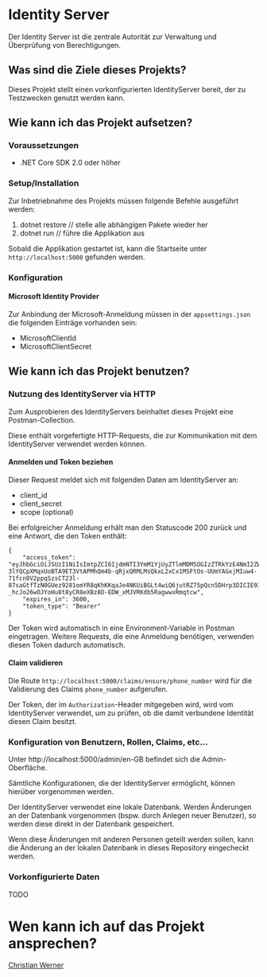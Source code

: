 # Identity Server

Der Identity Server ist die zentrale Autorität zur Verwaltung und Überprüfung
von Berechtigungen.

## Was sind die Ziele dieses Projekts?

Dieses Projekt stellt einen vorkonfigurierten IdentityServer bereit, der zu
Testzwecken genutzt werden kann.

## Wie kann ich das Projekt aufsetzen?

### Voraussetzungen

* .NET Core SDK 2.0 oder höher

### Setup/Installation

Zur Inbetriebnahme des Projekts müssen folgende Befehle ausgeführt werden:

1. dotnet restore               // stelle alle abhängigen Pakete wieder her
2. dotnet run                   // führe die Applikation aus

Sobald die Applikation gestartet ist, kann die Startseite unter
`http://localhost:5000` gefunden werden.

### Konfiguration

#### Microsoft Identity Provider

Zur Anbindung der Microsoft-Anmeldung müssen in der `appsettings.json` die
folgenden Einträge vorhanden sein:

* MicrosoftClientId
* MicrosoftClientSecret

## Wie kann ich das Projekt benutzen?

### Nutzung des IdentityServer via HTTP

Zum Ausprobieren des IdentityServers beinhaltet dieses Projekt eine
Postman-Collection.

Diese enthält vorgefertigte HTTP-Requests, die zur Kommunikation mit dem
IdentityServer verwendet werden können.

#### Anmelden und Token beziehen

Dieser Request meldet sich mit folgenden Daten am IdentityServer an:
* client_id
* client_secret
* scope (optional)

Bei erfolgreicher Anmeldung erhält man den Statuscode 200 zurück und eine
Antwort, die den Token enthält:

```
{
    "access_token": "eyJhbGciOiJSUzI1NiIsImtpZCI6IjdmNTI3YmM1YjUyZTlmMDM5OGIzZTRkYzE4NmI2ZWE2IiwidHlwIjoiSldUIn0.eyJuYmYiOjE1MzAwODk4NjIsImV4cCI6MTUzMDA5MzQ2MiwiaXNzIjoiaHR0cDovL2xvY2FsaG9zdDo1MDAwIiwiYXVkIjpbImh0dHA6Ly9sb2NhbGhvc3Q6NTAwMC9yZXNvdXJjZXMiLCJzb21ldGhpbmciXSwiY2xpZW50X2lkIjoicHJvY2Vzcy1lbmdpbmUiLCJwaG9uZV9udW1iZXIiOiI2NjY2NjYtMjM0MjMtMzQyMyIsInNjb3BlIjpbInNvbWV0aGluZyJdfQ.0pYpiW7wzmt5hCEaOGFop5KXlIAiZkhpU3aa5d6hEl18zyU9WF2pXoKYnHN_C_OiFz1t9SZtw3W4N1Qz0LHqRjBYsumaTpBs5ByqEQL1X0JHgv-3lYQCpXMqxUoBTA9ET3VtAPMhQm4b-qRjxQRMLMsQkxL2xCx1MSFtOs-UUmYAGxjMIuw4-71fcn8V2ppqSzsCT23l-87saGtfTzN0GUez9281omYR8qKhKKqaJe4NKUiBGLt4wiQ6jutRZ75pQcn5DHrp3DICIE93eL3V0f0eLKq18CPK-_hcJo26wOJYoHu8t8yCR8eXBz8D-EDW_xMJVRKdb5RagwwxRmqtcw",
    "expires_in": 3600,
    "token_type": "Bearer"
}
```

Der Token wird automatisch in eine Environment-Variable in Postman eingetragen.
Weitere Requests, die eine Anmeldung benötigen, verwenden diesen Token dadurch
automatisch.

#### Claim validieren

Die Route `http://localhost:5000/claims/ensure/phone_number` wird für die
Validierung des Claims `phone_number` aufgerufen.

Der Token, der im `Authorization`-Header mitgegeben wird, wird vom
IdentityServer verwendet, um zu prüfen, ob die damit verbundene Identität diesen
Claim besitzt.

### Konfiguration von Benutzern, Rollen, Claims, etc...

Unter http://localhost:5000/admin/en-GB befindet sich die Admin-Oberfläche.

Sämtliche Konfigurationen, die der IdentityServer ermöglicht, können hierüber
vorgenommen werden.

Der IdentityServer verwendet eine lokale Datenbank. Werden Änderungen an der
Datenbank vorgenommen (bspw. durch Anlegen neuer Benutzer), so werden diese
direkt in der Datenbank gespeichert.

Wenn diese Änderungen mit anderen Personen geteilt werden sollen, kann die
Änderung an der lokalen Datenbank in dieses Repository eingecheckt werden.

### Vorkonfigurierte Daten

TODO

# Wen kann ich auf das Projekt ansprechen?

[Christian Werner](mailto:christian.werner@5minds.de)
